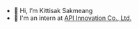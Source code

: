 - 👋 Hi, I’m Kittisak Sakmeang
- 🏢 I'm an intern at [API Innovation Co., Ltd.](https://www.facebook.com/apiinnovation/?locale=th_TH)

<!---
PowerShop/PowerShop is a ✨ special ✨ repository because its `README.md` (this file) appears on your GitHub profile.
You can click the Preview link to take a look at your changes.
--->

